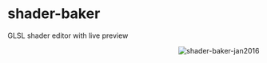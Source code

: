 # shader-baker
GLSL shader editor with live preview

<img align="right" src="http://i.imgur.com/D6ByZWv.png" alt="shader-baker-jan2016"/>
